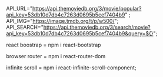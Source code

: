 API_URL="https://api.themoviedb.org/3/movie/popular?api_key=53db10d7db4c7263d0695b5cef7404b9" ;
API_IMG="https://image.tmdb.org/t/p/w500/";
API_SEARCH="https://api.themoviedb.org/3/search/movie?api_key=53db10d7db4c7263d0695b5cef7404b9&query=${}";

react boostrap = npm i react-bootstrap

browser router = npm i react-router-dom

infinite scroll = npm i react-infinite-scroll-component;



<!-- <i class="fa-sharp fa-regular fa-magnifying-glass"></i> -->